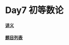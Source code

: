 # Day7 初等数论

#### [讲义](https://faioj.brynhild.online/wiki/notes/2022S/day7)

#### [题目列表](https://faioj.brynhild.online/contest/294)

